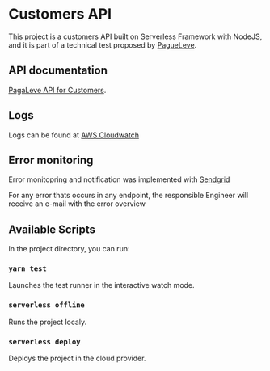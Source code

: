 # Customers API

This project is a customers API built on Serverless Framework with NodeJS, and it is part of a technical test proposed by [PagueLeve](https://pagaleve.com.br).

## API documentation

[PagaLeve API for Customers](https://app.swaggerhub.com/apis-docs/paga-leve/PagaLeve-Customers/V1).

## Logs

Logs can be found at [AWS Cloudwatch](https://aws.amazon.com/pt/cloudwatch/)

## Error monitoring

Error monitopring and notification was implemented with [Sendgrid](https://sendgrid.com/)

For any error thats occurs in any endpoint, the responsible Engineer will receive an e-mail with the error overview

## Available Scripts

In the project directory, you can run:

### `yarn test`

Launches the test runner in the interactive watch mode.

### `serverless offline`

Runs the project localy.

### `serverless deploy`

Deploys the project in the cloud provider.

